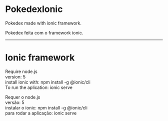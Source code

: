 # PokedexIonic
Pokedex made with ionic framework.

Pokedex feita com o framework ionic.

-------------------------------------------------
# Ionic framework
Require node.js<br>
version: 5<br>
install ionic with: npm install -g @ionic/cli<br>
To run the aplication: ionic serve<br>

Requer o node.js<br>
versão: 5<br>
instalar o ionic: npm install -g @ionic/cli<br>
para rodar a aplicação: ionic serve
